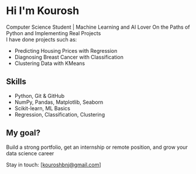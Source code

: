 # Hi I'm Kourosh

 Computer Science Student | Machine Learning and AI Lover 
On the Paths of Python and Implementing Real Projects  
I have done projects such as:
- Predicting Housing Prices with Regression
- Diagnosing Breast Cancer with Classification
- Clustering Data with KMeans

## Skills
- Python, Git & GitHub
- NumPy, Pandas, Matplotlib, Seaborn
- Scikit-learn, ML Basics
- Regression, Classification, Clustering

## My goal?
Build a strong portfolio, get an internship or remote position, and grow your data science career 

 Stay in touch:
[kouroshbnj@gmail.com]
